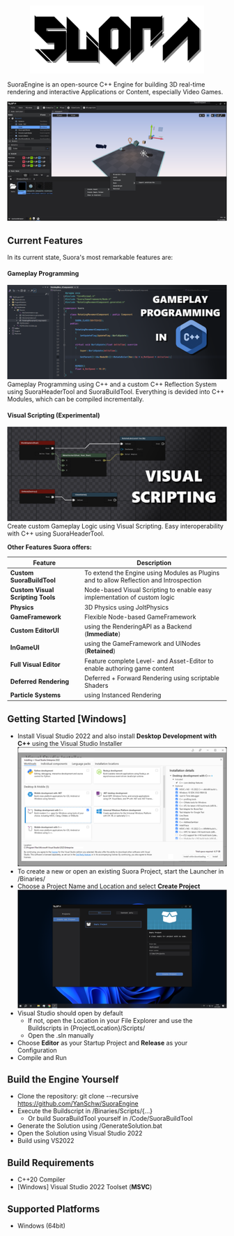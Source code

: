 
<p align="center">
  <a href="https://github.com/YanSchw/SuoraEngine">
    <img src="Content/EngineContent/SuoraLogo.png" width="400" alt="Suora Engine logo">
  </a>
</p>

SuoraEngine is an open-source C++ Engine for building 3D real-time rendering and interactive Applications or Content, especially Video Games.

![Screenshot of the Suora Engine editor](Docs/Images/SuoraInEditorScreenshot.png)

## Current Features
In its current state, Suora's most remarkable features are:

#### Gameplay Programming
![Gameplay Programming](Docs/Images/SuoraCPP_Programming.png)
Gameplay Programming using C++ and a custom C++ Reflection System using SuoraHeaderTool and SuoraBuildTool. Everything is devided into C++ Modules, which can be compiled incrementally.

#### Visual Scripting (Experimental)
![Visual Scripting](Docs/Images/VisualScripting.png)
Create custom Gameplay Logic using Visual Scripting. Easy interoperability with C++ using SuoraHeaderTool.

**Other Features Suora offers:**

| Feature                               | Description                                                                                                          |
| -------                               | -----------                                                                                                          |
| **Custom SuoraBuildTool**             | To extend the Engine using Modules as Plugins and to allow Reflection and Introspection                              |
| **Custom Visual Scripting Tools**     | Node-based Visual Scripting to enable easy implementation of custom logic                                            |
| **Physics**                           | 3D Physics using JoltPhysics                                                                                         |
| **GameFramework**                     | Flexible Node-based GameFramework                                                                                    |
| **Custom EditorUI**                   | using the RenderingAPI as a Backend (**Immediate**)                                                                  |
| **InGameUI**                          | using the GameFramework and UINodes (**Retained**)                                                                   |
| **Full Visual Editor**                | Feature complete Level- and Asset-Editor to enable authoring game content                                            |
| **Deferred Rendering**                | Deferred + Forward Rendering using scriptable Shaders                                                                |
| **Particle Systems**                  | using Instanced Rendering                                                                                            |

## Getting Started [Windows]
- Install Visual Studio 2022 and also install **Desktop Development with C++** using the Visual Studio Installer
![Screenshot of VS2022-Installer-Workloads](Docs/Images/VS2022-Installer-Workloads.png)
- To create a new or open an existing Suora Project, start the Launcher in /Binaries/
- Choose a Project Name and Location and select **Create Project**
![CreateProject](Docs/Images/CreateProject.png)
- Visual Studio should open by default
  - If not, open the Location in your File Explorer and use the Buildscripts in {ProjectLocation}/Scripts/
  - Open the .sln manually
- Choose **Editor** as your Startup Project and **Release** as your Configuration
- Compile and Run

## Build the Engine Yourself
- Clone the repository: git clone --recursive https://github.com/YanSchw/SuoraEngine
- Execute the Buildscript in /Binaries/Scripts/{...}
  - Or build SuoraBuildTool yourself in /Code/SuoraBuildTool
- Generate the Solution using /GenerateSolution.bat
- Open the Solution using Visual Studio 2022
- Build using VS2022

## Build Requirements
- C++20 Compiler
- [Windows] Visual Studio 2022 Toolset (**MSVC**)

## Supported Platforms
- Windows (64bit)
